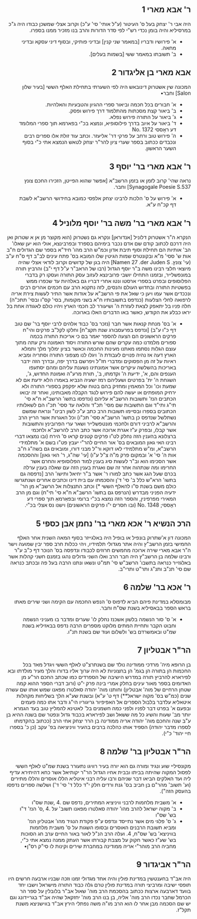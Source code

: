 <div dir="rtl">

##  ר' אבא מארי  1
היה אבי ר' יצחק בעל ס' העיטור (ע"ל אותי' סי' ע"כ) וקרוב אצלי שמשכן כבודו היה ג"כ במרסיליא והיה בומן נכדי רש"י לפי סדר הדורות והרב בנו מזכיר ממנו בספרו. 
* א' פירושיו ודבריו [במאמר שני קנין] ובדיני פותיקי, ובסוף דיני עסקא ובדיני מחאה. 
* ב' תשובתו במאמר ששי [בשמות בעלים].

## אבא מארי בן אליגדור 2
המכונה שין אשטרוק דינובאש היה לפי השערתי בתחילת האלף הששי [בעיר שלון Salon] וחבר• 
* א' חבורים בכל חכמה וביאור ספרי ההגיון והטבעיות והאלהיות. 
* ב' ביאור קצת מסכתות מהתלמוד דרך פירוש ופסק. 
* ג' ביאור על התורה פירוש נפלא.
* ד' ביאור על איוב בדרך פילוסופיא, ונמצא בכ"י בפארמא תוך ספרי המלומד דע ראָססי 1372 .No 
* ה' פירוש טוב ורחב על פרקי דר' אליעזר. 
וכתב עוד זולת אלו ספרים רבים ונכבדים ככתוב בספר שערי ציון להר"ר יצחק לטאש הנמצא אתי כ"י בסוף השער הראשון.

##  ר' אבא מארי בר' יוסף 3
נראה שהי' קרוב לזמן או בזמן הרשב"א [אפשר שהוא הפייטן, הזכירו החכם צונץ 537.Synagogale Poesie S]
וחבר.
* א' פירוש על ס' הלכות לרבינו יצחק אלפסי כמובא בחידושי הרשב"א לשבת דף קכ"ח ע"א.

## ר' אבא מארי בר' משה בר' יוסף מלוניל 4
הנקרא ה"ר אשטרוק דלוניל [אנדוראן] ונקרא גם נשטרוק (הוא מקוצר מן אן א שטרוק ואן היה דרכם לכתוב קודם שם אדם נכבר בימיהם בספרד ובפרבינצא, אולי הוא יען שאלו' הב' אותיות הם תחילת וסוף תיבת אדון וכמ"ש הרב מהו' חיד"א בספר שם הגדולים ח"ב אות ש' ססי' מ"א ובקונטרס שמות הגיטין שלו המובא בס' פתח עינים לב"ב דף ס"ח ע"ב (עי' צונץ. Namen 27 .der Juden S] היה בגן של קדושים וקרוב לודאי אצלי שהיה מיוצאי חלצי רבינו משה ב"ר יוסף הגדול (רבו של הראב"ר ע"ל דף י"ב) והרביץ תורה במונפשלייר, ובזמנו התחילו יושבי פרובינצא לעזוב עסק התורה ועסקו רק בדברי הפלוסופים ובפרט בספרי ארסטו ונטו אחרי דבריו גם באלהיות עד שכפרו ממש בפשטיות התורה ובחדוש העולם והנסים, לזה נתקנא הרב עם חכמים אהרים רבים ונככדים אשר עמו ויען כי שאל את פי הרשב"א על אודות אשר התיר לעשות צירת אריה לרפואה לחלי הצלעות (כנדפס בתשובותיו ח"א בשני מקומות, בסי' קס"ו ובסי' תתכ"ה) חלה פניו בל יתאפק לצאת לעזרת ה' ושיעורר לב חכמי הארץ ויהיו כולם לאגודה אחת בל יראו כבלע את הקודש, כאשר באו הדברים האלו בארוכה.


* א' בס' מנחת קנאות אשר חבר (נזכר בס' כבוד אלהים לרבי יוסף בר' שם טוב דף כ"ו ע"ב) [ונדפס בפרעסבורג שנת תקצ"ח] וחלקו לקל"ב פרקים והי"ח פרקים הראשונים הם הצעה להספר יאמר בם כי אריכות התורה בכמה ספורים מלמדנו כמה עקרים שהם שורש התורה ויסוד האמונה ורק עתה מתוך עוצם הגלות נסתמו מאתנו מעינות החכמה וכאשר בציון ימלוך מלך ותמלא הארץ דעה אז נהיה פנויים לעבודת ה' ויגלו לנו מצפוני התורה וסתריה ומביא ראיות על זה מן הפסוקים ומדברי חז"ל ויפרשם בדרך יפה, ובדרך הזה ידבר באריכות בהשלשה עיקרים אשר אמונתינו נשענת עליהם ומהם יסתעפו הענפים והם, א', ידיעת ה' וקדמתו, ב', תורת מרע"ה ואמונת החדוש, ג', השגחת ה' ית' בפרטים ושעליהם רמז ישעיה הנביא באמרו הלא ידעת אם לא שמעת וכו' וכל המאמין ומחזיק בהם בטוח שלא יפקפק בספורי התורה ולא ירחיק המופתים או יעשה להם פירוש לנגד הקבלה מאבותינו, ואחר זה יבואו הכתבים הנז' ותשובות הרשב"א עליהם (ונדפסו בתשו' הרשב"א ח"א סי' תי"ג ותי"ד וגם התשובות שם מסי' תכ"ד והלאה עד ססי' תכ"ו הם לשאלותיו הכתובים בספרו ובסיימו תשובות הרב כתב ע"כ לשון רבינו" ונראח שמשם נשתלשל שנדפס כן בתשו' הרשב"א ססי' תכ"ו) וכל האגרות אשר הריץ הרב והרשב"א לרביני דורם ולחכמי מונטפשלייר ושאר ערי הפרובינץ והתשובות אשר קבלו, ובפרק ע"ז אגרת ארוכה אשר כתב הרב להרשב"א ולחכמי ברצלונא בהענין הזה נחלק לט"ו פרקים קטנים קראו ס' הירח (ובו נמצאו דברי רבינו האי גאון המובאים בס' אור החיים להר"י יעבץ פט"ו בשם א' מתלמידי הרשב"א, ומ"ש מתלמידי לאו דוקא ור"ל מבני דורו, ומובאים גם בשה"ג ח"ב אות ה' סי' א' ובמקום פרק מ"ה צ"ל ע"ו) [עי' שה"ג, ר' האי גאון] וההסכמה אשר הסכימו הוא וב"ר לעשות סיג בענין למוד הפלוסופיא והחרם אשר החרימו ומה שנתהוה אחר זה שם ואגרת בענין הזה עם שאלה בענין ערלה בכרם שעל הגג אשר כתב למורו ר' אשר ב"ר יחיאל ותישו' הרב [נדפסה גם בתשו' הרא"ש כלל ב' סי' ד'ן והסכמתו עם בית דינו וכתבים אחרים ושנתגרשו כולם משם בשנת ס"ו להאלף הששי *) וכתב התנצלות אל הרשב"א מן הר' ידעיה הפניני מבדרש (הנרפס גם בתשו' הרשב"א ח"א סי' תי"ח) וגם מן הרב המאירי מפרפינין, והספר הזה נמצא בכ"י ברומי ובפאַרמאַ תוך ספרי דע ראָססי; 1348 .No (ובו חסרים י"ו פרקים הראשונים) וישנו נס אצלי בכ"י.

## הרכ הנשיא ר' אכא מארי בר' נחמן אבן כספי 5
המכונה דון א'שתרוק בונפיל או בופיל היה באלגייזר בסוף המאה השנית אחר האלף החמישי בזמן הרשב"ץ והיה אתר מגדולי תלמידיו, ויהי ככלות חרב ספר יבין שמועה וישר ה"ר אבא מארי שירה ארוכה מחמשים חרוזים לכבודו ונדפסה בס' הנוכר דף כ"ב ע"ר ורבינו שלמה בן הרשב"ץ היה חבר הרב ואלו השני גדולים נהגו בזמנם חשני קהלות אשר באלגזייר כנראה בתשבו' הרשב"ש סי' תמ"ט ונשאו ונתנו הרבה בעל פה ובכתב כנראה שם סי' תנ"ב ותנ"ג ותר"ט ותרי"ב.

## ר' אכא בר' שלמה 6
מבומסלא במדינת פיהם הביא לדפוס ס' הנפש החכמה עם הקימה ושני שירים מאתו בראש הספר בבאסיליא בשנת שס"ח וחבר.
* א' ס' סור הנשמה בלשון אשכנז נחלק לו' שערים ומדבר בו מעניני הנשמה וחבוט הקבר ותחיית המתים מלוקט מספרים הרבה נדפס בבאזיליא בשנת שמ"ט ובאמשרדם בש' ולשלום ועוד שם בשנת תנ"ו.

## הר"ר אבטליון 7
בן הרופא מיה' מרדכי ממודינה נולד שם בשנתרצ"ט לאלף הששי ויגדל מאד בכל החכמות הן בתורה הן בגמ' הן בחצוניות לא היה ערוך אליו בדורו והלך מעיר מולדתו ובא לפירארא להרביץ תורה במדרש הישיבה של הספרדים כמו שכתב החכם הר"ע מן האדומים בספר מאור עינים בחלק אמרי בינה פרק י"ט (ורוב דברי הספר ההוא קמה שטחן הרחיים של מוה' אבטליון) וחותנו מוה' יהודה סאלטרו מפאנו שמש אותו שם עשרה שנים (כמ"ש בס' מקוה ישראל**) דף ט' ע"א) ובשנת שע"א הלך בשליחות מקהלות איטאליא עלדבר בלבול הספרים אל האפיפיור גריגוריו הי"ג ודבר אתו כמה פעמים ובפעם א' בפרט דבר לפניו ולפני כמה חשמנים בל' לאטינא להמליץ טוב בעד הגמרא יותר מב' שעות והשיג כל מה ששאל ושב לפירארא בכבוד גדול ונפטר שם בשנה ההיא בן ע"ב שנה והחכם מוה' יהודה אריה ממודינה בן הרר יצחק אחי הרב (ככתוב בהקדמתו לספרו מדבר יהודה) הספיד אותו כהלכה ברבים בהעיר וויניציאה בפ' עקב (כן כ' בספרו חיי יהוד' כ"י).


## הר"ר אבטליון בר' שלמה 8
מקונסיליי שוע ונגיד ומורה גם הוא יורה בעיר רוויגו נתעורר בשנת שמ"ט לאלף הששי לפסול המקוה שהיתה בביתו ובבית אחיו הגדול הר"ר יקותיאל אשר כחא דהיתירא עדיף ליה ועד האלקים הביאו דבר שניהם ורבו עליה רבני איטליא הללו אוסרים והללו מתירים (וע' תשוב' מהר"ם בן חביב בס' גנת ורדים חלק י"ד כלל ד' סי' ד') ושלשה ספרים נדפסו בהעסק הזה"). 
* א' משבית מלחמות לרבני וויניציא המתירים, נדפס שם .4 ,שנת שס"ו
* ב' מקוה ישראל להרב מהו' יהודה סאלטרו מפאנו תשוב' על .4 ,ס' הנז' ד"ו בש' שס"ו
* ג' ס' פלגי מים אשר נתייסד ונדפס ע"פ פקודת הנגיד מהו' אבטליון הנז' ומביא תשובת הרבנים האוסרים ובסופו השגות על ס' משבית מלחמות בוויניצא' בש' שס"ח, 4. ועלה הרב הנ"ל לאור באור החיים ערב חג הסוכות בש' שע"ז כאשר חקוק על מצבת קבורתו אשר העתק ממנה נמצא אתי כ"י, מחביה הרב מוהר"י אריה ממודינה במחברת שירים וקינות לו סי"ק רס"ן•

## הר"ר אביגדור 9
היה אב"ד בחענטשין במדינת פולין והיה אחד מגדולי זמנו וזכה שבניו ארבעה חרשים היו תופסי ישיבה ומרביצי תורה במדינת פולין טרם גלה כבוד התורה מישראל וישבו יחד בוועד דארבעה ארצות ככתוב בהסכמת הרב מוה' שאול אב"ר בלובלין על ספר הר הכרמל שחבר נכדו הרב מוה' אליה, בן בנו הרב מוה' יחזקאל שהיה אב"ד בגריידונג וגם יש שם הסכמה מבן אחר לו הוא הרב מו"ה משה נפתלי הירץ אב"ד בווישניצא משנת תקל"ז.
</div>